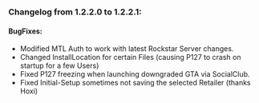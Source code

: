 ### Changelog from 1.2.2.0 to 1.2.2.1:
	


#### BugFixes:
* Modified MTL Auth to work with latest Rockstar Server changes.
* Changed InstallLocation for certain Files (causing P127 to crash on startup for a few Users)
* Fixed P127 freezing when launching downgraded GTA via SocialClub.
* Fixed Initial-Setup sometimes not saving the selected Retailer (thanks Hoxi)

